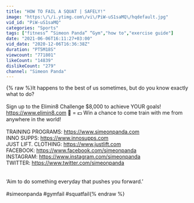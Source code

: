 ```yaml
---
title: "HOW TO FAIL A SQUAT | SAFELY!"
image: "https:\/\/i.ytimg.com\/vi\/PiW-uS1saMQ\/hqdefault.jpg"
vid_id: "PiW-uS1saMQ"
categories: "Sports"
tags: ["fitness” “Simeon Panda” “Gym","how to","exercise guide"]
date: "2021-06-06T16:11:27+03:00"
vid_date: "2020-12-06T16:36:38Z"
duration: "PT5M18S"
viewcount: "771801"
likeCount: "14839"
dislikeCount: "279"
channel: "Simeon Panda"
---
```

{% raw %}It happens to the best of us sometimes, but do you know exactly what to do? <br /><br />Sign up to the Elimin8 Challenge $8,000 to achieve YOUR goals! <a rel="nofollow" target="blank" href="https://www.elimin8.com">https://www.elimin8.com</a> 💪 = 💵 Win a chance to come train with me from anywhere in the world!<br /><br />TRAINING PROGRAMS: <a rel="nofollow" target="blank" href="https://www.simeonpanda.com">https://www.simeonpanda.com</a><br />INNO SUPPS: <a rel="nofollow" target="blank" href="https://www.innosupps.com">https://www.innosupps.com</a><br />JUST LIFT. CLOTHING: <a rel="nofollow" target="blank" href="https://www.justlift.com">https://www.justlift.com</a><br />FACEBOOK: <a rel="nofollow" target="blank" href="https://www.facebook.com/simeonpanda">https://www.facebook.com/simeonpanda</a><br />INSTAGRAM: <a rel="nofollow" target="blank" href="https://www.instagram.com/simeonpanda">https://www.instagram.com/simeonpanda</a><br />TWITTER: <a rel="nofollow" target="blank" href="https://www.twitter.com/simeonpanda">https://www.twitter.com/simeonpanda</a><br /><br /><br />‘Aim to do something everyday that pushes you forward.’<br /><br />#simeonpanda #gymfail #squatfail{% endraw %}
